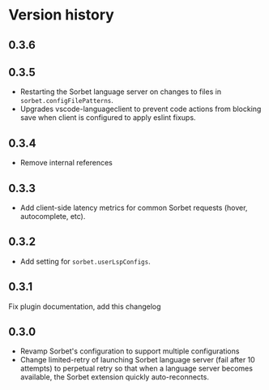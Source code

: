 # Version history

## 0.3.6

## 0.3.5

- Restarting the Sorbet language server on changes to files in `sorbet.configFilePatterns`.
- Upgrades vscode-languageclient to prevent code actions from blocking save when client is configured to apply eslint fixups.

## 0.3.4

- Remove internal references

## 0.3.3

- Add client-side latency metrics for common Sorbet requests (hover, autocomplete, etc).

## 0.3.2

- Add setting for `sorbet.userLspConfigs`.

## 0.3.1

Fix plugin documentation, add this changelog

## 0.3.0

- Revamp Sorbet's configuration to support multiple configurations
- Change limited-retry of launching Sorbet language server (fail after 10 attempts) to perpetual retry so that when a language server becomes available, the Sorbet extension quickly auto-reconnects.
